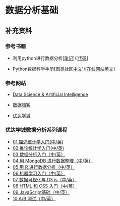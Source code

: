 # 数据分析基础

## 补充资料

### 参考书籍

* 利用python进行数据分析[[笔记](https://www.jianshu.com/p/04d180d90a3f)]/[[代码](https://github.com/BrambleXu/pydata-notebook)]

* Python数据科学手册[[图灵社区中文](http://www.ituring.com.cn/book/1937)]/[[在线网站英文](https://jakevdp.github.io/PythonDataScienceHandbook/index.html)]

### 参考网站

* [Data Science & Artificial Intelligence](https://chrisalbon.com/#machine_learning)

* [数据嗨客](http://hackdata.cn/#)

* [优达学城](https://cn.udacity.com/)

### 优达学城数据分析系列课程

* [01 描述统计学入门(中/英)](https://cn.udacity.com/course/intro-to-descriptive-statistics--ud827-enterprise)
* [02 推论统计学入门(中/英)](https://cn.udacity.com/course/intro-to-inferential-statistics--ud201-enterprise)
* [03 数据分析入门（中/英）](https://cn.udacity.com/course/intro-to-data-analysis--ud170-enterprise)
* [04 用 MongoDB 进行数据整理（中/英）](https://cn.udacity.com/course/data-wrangling-with-mongodb--ud032-enterprise)
* [05 用 R 进行数据分析（中/英）](https://cn.udacity.com/course/data-analysis-with-r--ud651-enterprise)
* [06 机器学习入门（中/英）](https://cn.udacity.com/course/intro-to-machine-learning--ud120-enterprise)
* [07 数据可视化与 D3.js（中/英）](https://cn.udacity.com/course/data-visualization-and-d3js--ud507-enterprise)
* [08 HTML 和 CSS 入门（中/英）](https://cn.udacity.com/course/intro-to-html-and-css--ud304-enterprise)
* [09 JavaScript基础（中/英）](https://cn.udacity.com/course/javascript-basics--ud804)
* [10 A/B 测试（中/英）](https://cn.udacity.com/course/ab-testing--ud257-enterprise)
